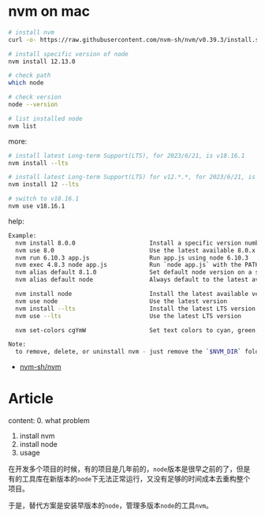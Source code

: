 # nvm on mac

```sh
# install nvm
curl -o- https://raw.githubusercontent.com/nvm-sh/nvm/v0.39.3/install.sh | bash

# install specific version of node
nvm install 12.13.0

# check path
which node

# check version
node --version

# list installed node
nvm list
```

more:

```sh
# install latest Long-term Support(LTS), for 2023/6/21, is v18.16.1
nvm install --lts

# install latest Long-term Support(LTS) for v12.*.*, for 2023/6/21, is v12.22.12
nvm install 12 --lts

# switch to v18.16.1
nvm use v18.16.1
```

help:
```sh
Example:
  nvm install 8.0.0                     Install a specific version number
  nvm use 8.0                           Use the latest available 8.0.x release
  nvm run 6.10.3 app.js                 Run app.js using node 6.10.3
  nvm exec 4.8.3 node app.js            Run `node app.js` with the PATH pointing to node 4.8.3
  nvm alias default 8.1.0               Set default node version on a shell
  nvm alias default node                Always default to the latest available node version on a shell

  nvm install node                      Install the latest available version
  nvm use node                          Use the latest version
  nvm install --lts                     Install the latest LTS version
  nvm use --lts                         Use the latest LTS version

  nvm set-colors cgYmW                  Set text colors to cyan, green, bold yellow, magenta, and white

Note:
  to remove, delete, or uninstall nvm - just remove the `$NVM_DIR` folder (usually `~/.nvm`)
```

- [nvm-sh/nvm](https://github.com/nvm-sh/nvm)


# Article

content:
0. what problem
1. install nvm
2. install node 
3. usage

在开发多个项目的时候，有的项目是几年前的，`node`版本是很早之前的了，但是有的工具库在新版本的`node`下无法正常运行，又没有足够的时间成本去重构整个项目。

于是，替代方案是安装早版本的`node`，管理多版本`node`的工具`nvm`。

